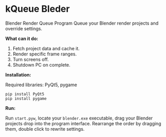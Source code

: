 # kQueue Bleder
Blender Render Queue Program
Queue your Blender render projects and override settings.

**What can it do:**
1. Fetch project data and cache it.
2. Render specific frame ranges.
3. Turn screens off.
4. Shutdown PC on complete.

**Installation:**

Required libraries: PyQt5, pygame

```
pip install PyQt5
pip install pygame
```

**Run:**

Run `start.pyw`, locate your `blender.exe` executable, drag your Blender projects drop into the program interface.
Rearrange the order by dragging them, double click to rewrite settings.
